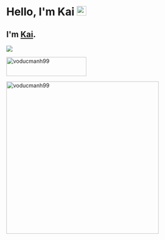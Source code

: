 # Hello, I'm Kai <img src="https://media.giphy.com/media/hvRJCLFzcasrR4ia7z/giphy.gif" width="25px">

## I'm [Kai](https://www.facebook.com/voducmanh.kai/).

![](https://komarev.com/ghpvc/?username=voducmanh99&color=blueviolet)

<p><a href="https://www.buymeacoffee.com/voducmanh99"> <img src="https://cdn.buymeacoffee.com/buttons/v2/default-yellow.png" height="50" width="210" alt="voducmanh99" /></a></p>

<p> <img src="https://github-readme-stats.vercel.app/api?username=voducmanh99&show_icons=true&theme=gotham" alt="voducmanh99" width="400"/>

